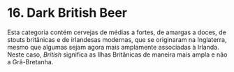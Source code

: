 # 16. Dark British Beer

Esta categoria contém cervejas de médias a fortes, de amargas a doces, de stouts britânicas e de irlandesas modernas, que se originaram na Inglaterra, mesmo que algumas sejam agora mais amplamente associadas à Irlanda. Neste caso, *British* significa as Ilhas Britânicas de maneira mais ampla e não a Grã-Bretanha.
